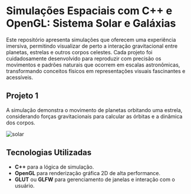 # Simulações Espaciais com C++ e OpenGL: Sistema Solar e Galáxias

Este repositório apresenta simulações que oferecem uma experiência imersiva, permitindo visualizar de perto a interação gravitacional entre planetas, estrelas e outros corpos celestes. Cada projeto foi cuidadosamente desenvolvido para reproduzir com precisão os movimentos e padrões naturais que ocorrem em escalas astronômicas, transformando conceitos físicos em representações visuais fascinantes e acessíveis.

## Projeto 1 

A simulação demonstra o movimento de planetas orbitando uma estrela, considerando forças gravitacionais para calcular as órbitas e a dinâmica dos corpos.

![solar](https://github.com/user-attachments/assets/d3246df5-2b23-4817-97ee-f1719f7a5a23)


## Tecnologias Utilizadas

- **C++** para a lógica de simulação.
- **OpenGL** para renderização gráfica 2D de alta performance.
- **GLUT** ou **GLFW** para gerenciamento de janelas e interação com o usuário.

